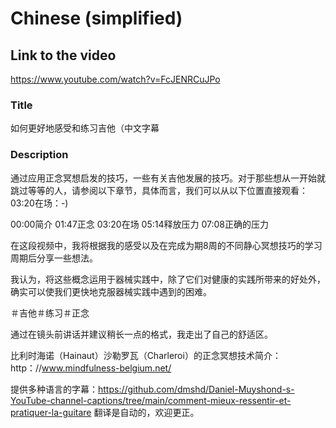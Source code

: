 # Chinese (simplified)  

## Link to the video
https://www.youtube.com/watch?v=FcJENRCuJPo

### Title
如何更好地感受和练习吉他（中文字幕

### Description
通过应用正念冥想启发的技巧，一些有关吉他发展的技巧。对于那些想从一开始就跳过等等的人，请参阅以下章节，具体而言，我们可以从以下位置直接观看：03:20在场：-)

00:00简介
01:47正念
03:20在场
05:14释放压力
07:08正确的压力

在这段视频中，我将根据我的感受以及在完成为期8周的不同静心冥想技巧的学习周期后分享一些想法。

我认为，将这些概念运用于器械实践中，除了它们对健康的实践所带来的好处外，确实可以使我们更快地克服器械实践中遇到的困难。

 ＃吉他＃练习＃正念

通过在镜头前讲话并建议稍长一点的格式，我走出了自己的舒适区。

比利时海诺（Hainaut）沙勒罗瓦（Charleroi）的正念冥想技术简介：http：//www.mindfulness-belgium.net/

提供多种语言的字幕：https://github.com/dmshd/Daniel-Muyshond-s-YouTube-channel-captions/tree/main/comment-mieux-ressentir-et-pratiquer-la-guitare
翻译是自动的，欢迎更正。
